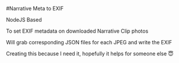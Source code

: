#Narrative Meta to EXIF

NodeJS Based

To set EXIF metadata on downloaded Narrative Clip photos

Will grab corresponding JSON files for each JPEG and write the EXIF

Creating this because I need it, hopefully it helps for someone else 😇